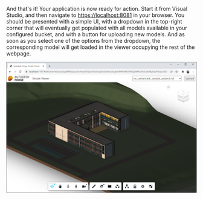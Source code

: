 And that's it! Your application is now ready for action. Start it from Visual Studio, and then navigate
to [https://localhost:8081](https://localhost:8081) in your browser. You should be presented with a simple UI,
with a dropdown in the top-right corner that will eventually get populated with all models available in your
configured bucket, and with a button for uploading new models. And as soon as you select one of the options
from the dropdown, the corresponding model will get loaded in the viewer occupying the rest of the webpage.

![Final App](./result.png)
